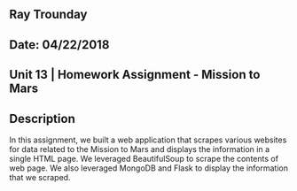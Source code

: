 ## Ray Trounday
## Date: 04/22/2018
## Unit 13 | Homework Assignment - Mission to Mars


## Description

In this assignment, we built a web application that scrapes various websites for data related to the Mission to Mars and displays the information in a single HTML page.  We leveraged BeautifulSoup to scrape the contents of web page.  We also leveraged MongoDB and Flask to display the information that we scraped.

